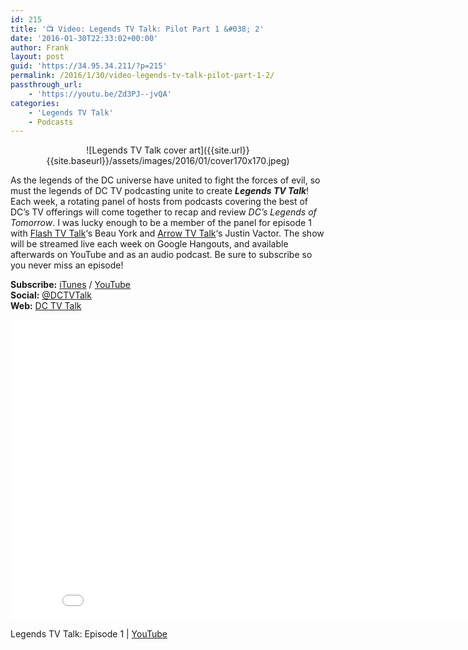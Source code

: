 ```yaml
---
id: 215
title: '📺 Video: Legends TV Talk: Pilot Part 1 &#038; 2'
date: '2016-01-30T22:33:02+00:00'
author: Frank
layout: post
guid: 'https://34.95.34.211/?p=215'
permalink: /2016/1/30/video-legends-tv-talk-pilot-part-1-2/
passthrough_url:
    - 'https://youtu.be/Zd3PJ--jvQA'
categories:
    - 'Legends TV Talk'
    - Podcasts
---
```

<div markdown="1" style="text-align: center;">
![Legends TV Talk cover art]({{site.url}}{{site.baseurl}}/assets/images/2016/01/cover170x170.jpeg)
</div>

As the legends of the DC universe have united to fight the forces of evil, so must the legends of DC TV podcasting unite to create ***Legends TV Talk***! Each week, a rotating panel of hosts from podcasts covering the best of DC’s TV offerings will come together to recap and review *DC’s Legends of Tomorrow*. I was lucky enough to be a member of the panel for episode 1 with [Flash TV Talk](http://www.flashtvtalk.com)‘s Beau York and [Arrow TV Talk](http://www.arrowtvtalk.com)‘s Justin Vactor. The show will be streamed live each week on Google Hangouts, and available afterwards on YouTube and as an audio podcast. Be sure to subscribe so you never miss an episode!

**Subscribe:** [iTunes](https://itunes.apple.com/us/podcast/legends-tv-talk-podastery/id1077949950) / [YouTube](https://www.youtube.com/user/Podastery)  
**Social:** [@DCTVTalk](https://twitter.com/DCTVTalk)  
**Web:** [DC TV Talk](http://dctvtalk.com/)

 <iframe allowfullscreen="" frameborder="0" height="480" scrolling="no" src="//www.youtube.com/embed/Zd3PJ--jvQA?wmode=opaque&enablejsapi=1" width="854">  
</iframe>

Legends TV Talk: Episode 1 | [YouTube](https://youtu.be/Zd3PJ--jvQA)